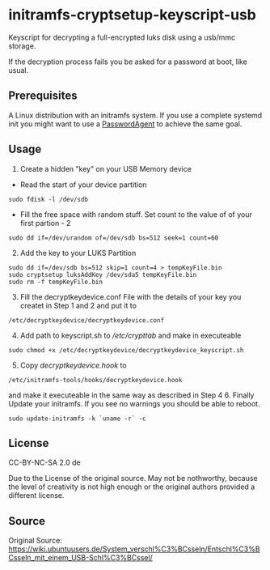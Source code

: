 # initramfs-cryptsetup-keyscript-usb
Keyscript for decrypting a full-encrypted luks disk using a usb/mmc storage.

If the decryption process fails you be asked for a password at boot, like usual.

## Prerequisites
A Linux distribution with an initramfs system.
If you use a complete systemd init you might want to use a [PasswordAgent](https://www.freedesktop.org/wiki/Software/systemd/PasswordAgents/) to achieve the same goal.

## Usage

1. Create a hidden "key" on your USB Memory device
- Read the start of your device partition
```
sudo fdisk -l /dev/sdb 
```
- Fill the free space with random stuff. Set count to the value of of your first partion - 2
```
sudo dd if=/dev/urandom of=/dev/sdb bs=512 seek=1 count=60 
```
2. Add the key to your LUKS Partition
```
sudo dd if=/dev/sdb bs=512 skip=1 count=4 > tempKeyFile.bin
sudo cryptsetup luksAddKey /dev/sda5 tempKeyFile.bin
sudo rm -f tempKeyFile.bin 
```
3. Fill the decryptkeydevice.conf File with the details of your key you createt in Step 1 and 2 and put it to
```
/etc/decryptkeydevice/decryptkeydevice.conf
```
4. Add path to keyscript.sh to */etc/crypttab* and make in executeable
```
sudo chmod +x /etc/decryptkeydevice/decryptkeydevice_keyscript.sh 
```
5. Copy *decryptkeydevice.hook* to
```
/etc/initramfs-tools/hooks/decryptkeydevice.hook
```
and make it executeable in the same way as described in Step 4
6. Finally Update your initramfs. If you see no warnings you should be able to reboot.
```
sudo update-initramfs -k `uname -r` -c 
```

## License
CC-BY-NC-SA 2.0 de

Due to the License of the original source.
May not be nothworthy, because the level of creativity is not high enough or the original authors provided a different license.

## Source
Original Source: https://wiki.ubuntuusers.de/System_verschl%C3%BCsseln/Entschl%C3%BCsseln_mit_einem_USB-Schl%C3%BCssel/
